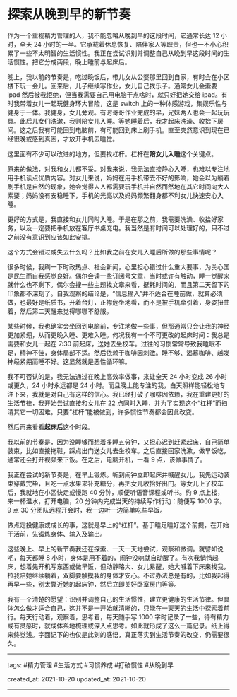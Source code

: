 # 探索从晚到早的新节奏

作为一个重视精力管理的人，我不能忽略从晚到早的这段时间，它通常长达 12 小时，全天 24 小时的一半。它承载着休息恢复、陪伴家人等职责，但也一不小心积累了一些不太明智的生活惯性。我正在尝试识别并调整自己从晚到早这段时间的生活惯性。把它分成两段，晚上睡前与起床后。

晚上，我以前的节奏是，吃过晚饭后，带儿女从公婆那里回到自家，有时会在小区楼下玩一会儿。回来后，儿子继续写作业，女儿自己找乐子。通常女儿会索要 ipad 然后被我拒绝，但当我需要自己用电脑干点啥时，就只好把她交给 ipad。有时我带着女儿一起玩健身环大冒险，这是 switch 上的一种体感游戏，集娱乐性与健身于一体。我健身，女儿旁观。有时哥哥作业完成的早，兄妹两人也会一起玩玩具。此后儿女们洗漱，我则陪女儿入睡。等她睡着后，我才起床洗澡、收拾下房间。这之后我有可能回到电脑前，有可能回到床上刷手机。直至突然意识到现在已经很晚或感到真困，才放开手机去睡觉。

这里面有不少可以改进的地方，但要找杠杆。杠杆在**陪女儿入睡**这个关键点。

原来的做法，对我和女儿都不妥。对我来说，我无法直接静心入睡，也难以专注地用手机读点优质内容。对女儿来说，妈妈在用手机带去不好的影响，她会以为躺着刷手机是自然的现象，她会觉得人人都需要玩手机并自然而然地在其它时间向大人索要；妈妈没有安稳睡下，手机的光亮以及妈妈频繁翻身都不利女儿快速安心入睡。

更好的方式是，我直接和女儿同时入睡。于是在那之前，我需要洗澡、收拾好家务，以及一定要把手机放在客厅书桌充电。我当然是有时间可以处理好的，只不过之前没有意识到应该如此安排。

这个方式会错过或失去什么吗？比如我之前在女儿入睡后所做的那些事情呢？

很多时候，我刷一下时政热点、社会新闻，心里担心错过什么重大要事，为关心国是民生而自我感觉良好。偶尔会读一些订阅号文章，当时或许有触动，睡一觉醒来就什么也不剩下。偶尔会搜一些主题找文章来看，挺耗时间的，而且第二天留下的印象都不深刻了。自我观察的结论是，“信息输入”并不适合在睡前做，就算必须做，也最好是纸质书，开着台灯，正襟危坐地看，而不是被手机牵引着，身姿扭曲着，然后第二天醒来觉得哪哪不舒服。

某些时候，我也确实会坐回到电脑前，专注地做一些事，但那通常只会让我的神经更加紧绷，从而更晚入睡、更难入睡。何况我有一个不可更改的起床时间：我总是需要和女儿一起在 7:30 前起床，送她去坐校车。过往的习惯常常导致我睡眠不足，精神不佳，身体局部不适。然后依赖于咖啡因刺激。睡不够、渴慕咖啡、越发神经紧绷而睡不好。这显然就是恶性循环嘛。

我不可否认的是，我无法通过在晚上高效率做事，来让全天 24 小时变成 26 小时或更久，24 小时永远都是 24 小时。而且晚上能专注的我，白天照样能轻松地专注下来，我就是对自己有这样的信心。我已经打破了咖啡因依赖，我在重建更好的生活节律，我开始尝试直接和女儿在 22 点同时入睡，并为了实现这个“杠杆”而扫清其它一切困难。只要“杠杆”能被做到，许多惯性节奏都会因此改变。

然后再来看看**起床后**这个时段。

我以前的节奏是，因为没睡够而想着多睡五分钟，又担心迟到赶紧起床，自己简单装束，比如直接拖鞋，踩点出门送女儿去坐校车。之后直接回家洗漱，做早饭吃，通常还会打开视频来下饭。在之后，电脑开机，一看 9 点，该做事情了。

我正在尝试的新节奏是，在早上锻炼。听到闹钟立即起床并喊醒女儿，我先运动装束穿戴完毕，且吃一点水果来补充糖分，再把女儿收拾好出门。等女儿上了校车后，我就地在小区快走或慢跑 40 分钟，顺便听语音课程或听书。约 9 点上楼，来一杯温水，打开电脑，20 分钟内完成当天的持续写作行动：随便写 1000 字。9 点 30 分团队远程开会时，我一边听一边简单吃些早饭。

做点定投健康或成长的事，这就是早上的“杠杆”。基于睡足睡好这个前提，在开始干活前，先锻炼身体、输入及输出。

这些晚上、早上的新节奏我还在探索、一天一天地尝试，观察和微调。就譬如说吧，每天都睡 8 小时，身体是用不着的，闹钟没响就自动醒了。有次我悄悄起床，想着先开机写东西或做早饭，但动静略大、女儿易醒，她大喊着下床来找我，拉我陪她继续躺着，双脚要触摸我的身体才安心。不过办法总是有的，比如我起得再早一些，别太靠近她的起床钟，然后立即关好卧室房门等等。

我有一个清楚的愿望：识别并调整自己的生活惯性，建立更健康的生活节律。但具体怎么做才适合自己，这并不是一开始就清晰的，只能在一天天的生活中探索着前行。每天行动着，观察着，思考着，每天随手写 1000 字时记录了一些，待有精力或有灵感时，就成体系地梳理或深入点思考。如此就形成了这么一篇记录。纸上得来终觉浅。字面记下的也仅是此刻的感悟，真正落实到生活节奏的改变，仍需要很久。

---

tags: #精力管理 #生活方式 #习惯养成 #打破惯性 #从晚到早

created_at: 2021-10-20
updated_at: 2021-10-20

---

